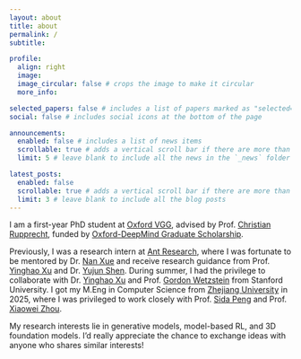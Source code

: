 ```yaml
---
layout: about
title: about
permalink: /
subtitle:

profile:
  align: right
  image:
  image_circular: false # crops the image to make it circular
  more_info:

selected_papers: false # includes a list of papers marked as "selected={true}"
social: false # includes social icons at the bottom of the page

announcements:
  enabled: false # includes a list of news items
  scrollable: true # adds a vertical scroll bar if there are more than 3 news items
  limit: 5 # leave blank to include all the news in the `_news` folder

latest_posts:
  enabled: false
  scrollable: true # adds a vertical scroll bar if there are more than 3 new posts items
  limit: 3 # leave blank to include all the blog posts
---
```


I am a first-year PhD student at <a href="https://www.robots.ox.ac.uk/~vgg/" target="_blank">Oxford VGG</a>, advised by Prof. <a href="https://chrirupp.github.io/" target="_blank">Christian Rupprecht</a>, funded by <a href="https://www.ox.ac.uk/admissions/graduate/fees-and-funding/fees-funding-and-scholarship-search/scholarships-a-z-listing" target="_blank">Oxford-DeepMind Graduate Scholarship</a>.

Previously, I was a research intern at <a href="https://www.antgroup.com/en" target="_blank">Ant Research</a>, where I was fortunate to be mentored by Dr. <a href="https://xuenan.net/" target="_blank">Nan Xue</a> and receive research guidance from Prof. <a href="https://justimyhxu.github.io/" target="_blank">Yinghao Xu</a> and Dr. <a href="https://shenyujun.github.io/" target="_blank">Yujun Shen</a>. During summer, I had the privilege to collaborate with Dr. <a href="https://justimyhxu.github.io/" target="_blank">Yinghao Xu</a> and Prof. <a href="https://stanford.edu/~gordonwz/" target="_blank">Gordon Wetzstein</a> from Stanford University. I got my M.Eng in Computer Science from <a href="https://www.zju.edu.cn/english/" target="_blank">Zhejiang University</a> in 2025, where I was privileged to work closely with Prof. <a href="https://pengsida.net/" target="_blank">Sida Peng</a> and Prof. <a href="https://xzhou.me/" target="_blank">Xiaowei Zhou</a>. 

My research interests lie in generative models, model-based RL, and 3D foundation models. I’d really appreciate the chance to exchange ideas with anyone who shares similar interests!
